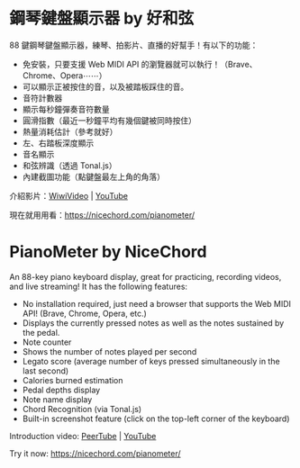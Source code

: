# 鋼琴鍵盤顯示器 by 好和弦

88 鍵鋼琴鍵盤顯示器，練琴、拍影片、直播的好幫手！有以下的功能：

* 免安裝，只要支援 Web MIDI API 的瀏覽器就可以執行！（Brave、Chrome、Opera⋯⋯）
* 可以顯示正被按住的音，以及被踏板踩住的音。
* 音符計數器
* 顯示每秒鐘彈奏音符數量
* 圓滑指數（最近一秒鐘平均有幾個鍵被同時按住）
* 熱量消耗估計（參考就好）
* 左、右踏板深度顯示
* 音名顯示
* 和弦辨識（透過 Tonal.js）
* 內建截圖功能（點鍵盤最左上角的角落）

介紹影片：[WiwiVideo](https://wiwi.video/w/uzo8aZmdx1rvYJfWZBgmCM) | [YouTube](https://www.youtube.com/watch?v=YsL7WGUEU-4)

現在就用用看：https://nicechord.com/pianometer/

# PianoMeter by NiceChord

An 88-key piano keyboard display, great for practicing, recording videos, and live streaming! It has the following features:

* No installation required, just need a browser that supports the Web MIDI API! (Brave, Chrome, Opera, etc.)
* Displays the currently pressed notes as well as the notes sustained by the pedal.
* Note counter
* Shows the number of notes played per second
* Legato score (average number of keys pressed simultaneously in the last second)
* Calories burned estimation
* Pedal depths display
* Note name display
* Chord Recognition (via Tonal.js)
* Built-in screenshot feature (click on the top-left corner of the keyboard)

Introduction video: [PeerTube](https://wiwi.video/w/uzo8aZmdx1rvYJfWZBgmCM) | [YouTube](https://www.youtube.com/watch?v=YsL7WGUEU-4)

Try it now: https://nicechord.com/pianometer/
